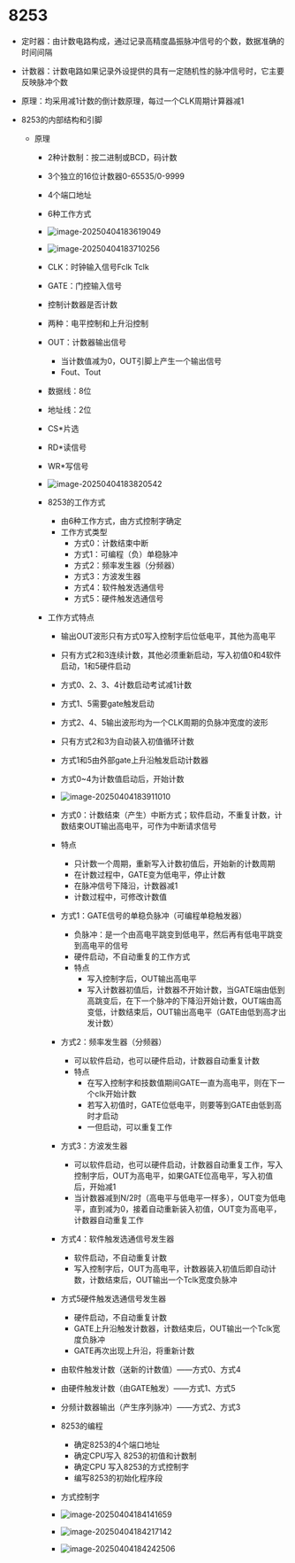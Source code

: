 # 8253

* 定时器：由计数电路构成，通过记录高精度晶振脉冲信号的个数，数据准确的时间间隔

* 计数器：计数电路如果记录外设提供的具有一定随机性的脉冲信号时，它主要反映脉冲个数

* 原理：均采用减1计数的倒计数原理，每过一个CLK周期计算器减1

* 8253的内部结构和引脚

  * 原理

    * 2种计数制：按二进制或BCD，码计数

    * 3个独立的16位计数器0-65535/0-9999

    * 4个端口地址

    * 6种工作方式

    * ![image-20250404183619049](E:\study\lianxi\MyLearningDocuments\专升本\images\image-20250404183619049.png)

    * ![image-20250404183710256](E:\study\lianxi\MyLearningDocuments\专升本\images\image-20250404183710256.png)

    * CLK：时钟输入信号Fclk Tclk

    * GATE：门控输入信号

    * 控制计数器是否计数

    * 两种：电平控制和上升沿控制

    * OUT：计数器输出信号

      * 当计数值减为0，OUT引脚上产生一个输出信号
      * Fout、Tout

    * 数据线：8位

    * 地址线：2位

    * CS*片选

    * RD*读信号

    * WR*写信号

    * ![image-20250404183820542](E:\study\lianxi\MyLearningDocuments\专升本\images\image-20250404183820542.png)

    * 8253的工作方式

      * 由6种工作方式，由方式控制字确定
      * 工作方式类型
        * 方式0：计数结束中断
        * 方式1：可编程（负）单稳脉冲
        * 方式2：频率发生器（分频器）
        * 方式3：方波发生器
        * 方式4：软件触发选通信号
        * 方式5：硬件触发选通信号

    * 工作方式特点

      * 输出OUT波形只有方式0写入控制字后位低电平，其他为高电平

      * 只有方式2和3连续计数，其他必须重新启动，写入初值0和4软件启动，1和5硬件启动

      * 方式0、2、3、4计数启动考试减1计数

      * 方式1、5需要gate触发启动

      * 方式2、4、5输出波形均为一个CLK周期的负脉冲宽度的波形

      * 只有方式2和3为自动装入初值循环计数

      * 方式1和5由外部gate上升沿触发启动计数器

      * 方式0~4为计数值启动后，开始计数

      * ![image-20250404183911010](E:\study\lianxi\MyLearningDocuments\专升本\images\image-20250404183911010.png)

      * 方式0：计数结束（产生）中断方式；软件启动，不重复计数，计数结束OUT输出高电平，可作为中断请求信号

      * 特点

        * 只计数一个周期，重新写入计数初值后，开始新的计数周期
        * 在计数过程中，GATE变为低电平，停止计数
        * 在脉冲信号下降沿，计数器减1
        * 计数过程中，可修改计数值

      * 方式1：GATE信号的单稳负脉冲（可编程单稳触发器）

        * 负脉冲：是一个由高电平跳变到低电平，然后再有低电平跳变到高电平的信号
        * 硬件启动，不自动重复的工作方式
        * 特点
          * 写入控制字后，OUT输出高电平
          * 写入计数器初值后，计数器不开始计数，当GATE端由低到高跳变后，在下一个脉冲的下降沿开始计数，OUT端由高变低，计数结束后，OUT输出高电平（GATE由低到高才出发计数）

      * 方式2：频率发生器（分频器）

        * 可以软件启动，也可以硬件启动，计数器自动重复计数
        * 特点
          * 在写入控制字和技数值期间GATE一直为高电平，则在下一个clk开始计数
          * 若写入初值时，GATE位低电平，则要等到GATE由低到高时才启动
          * 一但启动，可以重复工作

      * 方式3：方波发生器

        * 可以软件启动，也可以硬件启动，计数器自动重复工作，写入控制字后，OUT为高电平，如果GATE位高电平，写入初值后，开始减1
        * 当计数器减到N/2时（高电平与低电平一样多），OUT变为低电平，直到减为0，接着自动重新装入初值，OUT变为高电平，计数器自动重复工作

      * 方式4：软件触发选通信号发生器

        * 软件启动，不自动重复计数
        * 写入控制字后，OUT为高电平，计数器装入初值后即自动计数，计数结束后，OUT输出一个Tclk宽度负脉冲

      * 方式5硬件触发选通信号发生器

        * 硬件启动，不自动重复计数
        * GATE上升沿触发计数器，计数结束后，OUT输出一个Tclk宽度负脉冲
        * GATE再次出现上升沿，将重新计数

      * 由软件触发计数（送新的计数值）——方式0、方式4

      * 由硬件触发计数（由GATE触发）——方式1、方式5

      * 分频计数器输出（产生序列脉冲）——方式2、方式3

      * 8253的编程

        * 确定8253的4个端口地址
        * 确定CPU写入 8253的初值和计数制
        * 确定CPU 写入8253的方式控制字
        * 编写8253的初始化程序段

      * 方式控制字

      * ![image-20250404184141659](E:\study\lianxi\MyLearningDocuments\专升本\images\image-20250404184141659.png)

      * ![image-20250404184217142](E:\study\lianxi\MyLearningDocuments\专升本\images\image-20250404184217142.png)

      * ![image-20250404184242506](E:\study\lianxi\MyLearningDocuments\专升本\images\image-20250404184242506.png)

        

